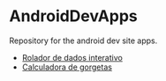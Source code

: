 # AndroidDevApps
Repository for the android dev site apps.

 - [Rolador de dados interativo](roladorDeDadosInterativo/)
 - [Calculadora de gorgetas](tipTime/)
